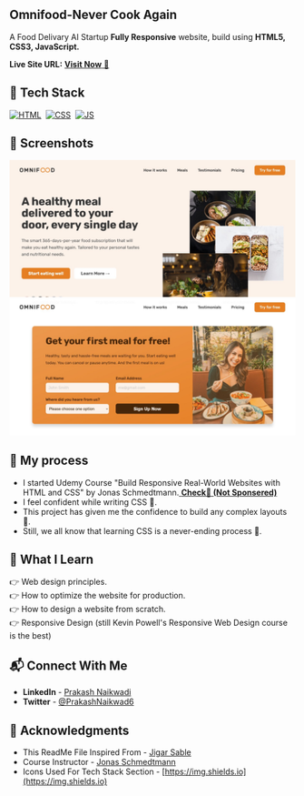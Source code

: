 ## Omnifood-Never Cook Again
A Food Delivary AI Startup **Fully Responsive** website, build using **HTML5, CSS3, JavaScript.**  

**Live Site URL:** <a href="https://prakash-naikwadi.github.io/omnifood-start-up-html-css-js/" target="_blank">**Visit Now** 🚀</a>  

## 📌 Tech Stack
[![HTML](https://img.shields.io/badge/html5%20-%23E34F26.svg?&style=for-the-badge&logo=html5&logoColor=white)](https://github.com/prakash-naikwadi)&nbsp;
[![CSS](https://img.shields.io/badge/css3%20-%231572B6.svg?&style=for-the-badge&logo=css3&logoColor=white)](https://github.com/prakash-naikwadi)&nbsp;
[![JS](https://img.shields.io/badge/javascript%20-%23323330.svg?&style=for-the-badge&logo=javascript&logoColor=%23F7DF1E)](https://github.com/prakash-naikwadi)

## 📌 Screenshots
![Screenshot](/screenshots/hero-section.jpg?raw=true "Hero Section Of Website")
![Screenshot](/screenshots/call-to-action-section.jpg?raw=true "Call To Action Section")

## 📌 My process
- I started Udemy Course "Build Responsive Real-World Websites with HTML and CSS" by Jonas Schmedtmann.<a href="https://www.udemy.com/course/design-and-develop-a-killer-website-with-html5-and-css3/" target="_blank"> **Check🚀 (Not Sponsered)**</a>
- I feel confident while writing CSS 👊.
- This project has given me the confidence to build any complex layouts 👊.
- Still, we all know that learning CSS is a never-ending process 🚫.


## 📌 What I Learn
👉 Web design principles.  
👉 How to optimize the website for production.  
👉 How to design a website from scratch.  
👉 Responsive Design (still Kevin Powell's Responsive Web Design course is the best)  

## 📬 Connect With Me
- **LinkedIn** - [Prakash Naikwadi](https://www.linkedin.com/in/prakash-naikwadi/)
- **Twitter** - [@PrakashNaikwad6](https://www.twitter.com/PrakashNaikwad6) 

## 📌 Acknowledgments
- This ReadMe File Inspired From - [Jigar Sable](https://github.com/jigar-sable)
- Course Instructor - [Jonas Schmedtmann](https://codingheroes.io/)
- Icons Used For Tech Stack Section - [https://img.shields.io](https://img.shields.io)
